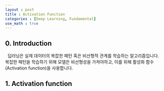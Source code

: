 ```yaml
---
layout : post
title : Activation Function
categories : [Deep Learning, Fundamental]
use_math : true
---
```


## 0. Introduction

&nbsp; 딥러닝은 실제 데이터의 복잡한 패턴 혹은 비선형적 관계를 학습하는 알고리즘입니다.<br>
복잡한 패턴을 학습하기 위해 모델은 비선형성을 가져야하고, 이를 위해 활성화 함수(Activation function)을 사용합니다.<br>

## 1. Activation function